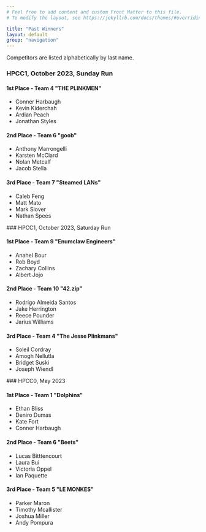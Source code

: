 ```yaml
---
# Feel free to add content and custom Front Matter to this file.
# To modify the layout, see https://jekyllrb.com/docs/themes/#overriding-theme-defaults

title: "Past Winners"
layout: default
group: "navigation"
---
```

Competitors are listed alphabetically by last name.
### HPCC1, October 2023, Sunday Run


<div class="list-container">
<h4>1st Place - Team 4 "THE PLINKMEN"</h4>
<ul>
<li>Conner Harbaugh</li>
<li>Kevin Kiderchah</li>
<li>Ardian Peach</li>
<li>Jonathan Styles</li>
</ul>
</div>

<div class="list-container">
<h4>2nd Place - Team 6 "goob"</h4>
<ul>
<li>Anthony Marrongelli</li>
<li>Karsten McClard</li>
<li>Nolan Metcalf	</li>
<li>Jacob Stella	</li>
</ul>
</div>

<div class="list-container">
<h4>3rd Place - Team 7 "Steamed LANs"</h4>
<ul>
<li>Caleb Feng	</li>
<li>Matt Mato	</li>
<li>Mark Slover	</li>
<li>Nathan Spees	</li>
</ul>
</div>

<p> </p>
### HPCC1, October 2023, Saturday Run


<div class="list-container">
<h4>1st Place - Team 9 "Enumclaw Engineers"</h4>
<ul>
<li>Anahel Bour	</li>
<li>Rob Boyd	</li>
<li>Zachary Collins	</li>
<li>Albert Jojo	</li>
</ul>
</div>

<div class="list-container">
<h4>2nd Place - Team 10 "42.zip"</h4>
<ul>
<li>Rodrigo Almeida Santos	</li>
<li>Jake Herrington	</li>
<li>Reece Pounder	</li>
<li>Jarius Williams	</li>
</ul>
</div>

<div class="list-container">
<h4>3rd Place - Team 4 "The Jesse Plinkmans"</h4>
<ul>
<li>Soleil Cordray	</li>
<li>Amogh Nellutla	</li>
<li>Bridget Suski	</li>
<li>Joseph Wiendl</li>
</ul>
</div>

<p> </p>
### HPCC0, May 2023


<div class="list-container">
<h4>1st Place - Team 1 "Dolphins"</h4>
<ul>
<li>Ethan Bliss</li>
<li>Deniro Dumas</li>
<li>Kate Fort</li>
<li>Conner Harbaugh</li>
</ul>
</div>

<div class="list-container">
<h4>2nd Place - Team 6 "Beets"</h4>
<ul>
<li>Lucas Bitttencourt</li>
<li>Laura Bui</li>
<li>Victoria Oppel</li>
<li>Ian Paquette</li>
</ul>
</div>

<div class="list-container">
<h4>3rd Place - Team 5 "LE MONKES"</h4>
<ul>
<li>Parker Maron</li>
<li>Timothy Mcallister</li>
<li>Joshua Miller</li>
<li>Andy Pompura</li>
</ul>
</div>

